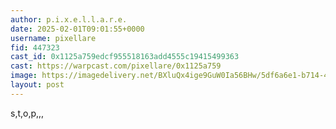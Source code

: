 ```yaml
---
author: p.i.x.e.l.l.a.r.e.
date: 2025-02-01T09:01:55+0000
username: pixellare
fid: 447323
cast_id: 0x1125a759edcf955518163add4555c19415499363
cast: https://warpcast.com/pixellare/0x1125a759
image: https://imagedelivery.net/BXluQx4ige9GuW0Ia56BHw/5df6a6e1-b714-4e9d-e815-709390122400/original
layout: post
---
```

s,t,o,p,,,  

<img src='https://imagedelivery.net/BXluQx4ige9GuW0Ia56BHw/5df6a6e1-b714-4e9d-e815-709390122400/original' alt='' referrerpolicy='no-referrer'/>